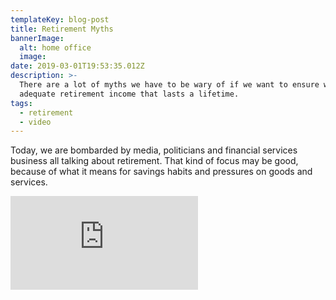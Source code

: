 ```yaml
---
templateKey: blog-post
title: Retirement Myths
bannerImage:
  alt: home office
  image: 
date: 2019-03-01T19:53:35.012Z
description: >-
  There are a lot of myths we have to be wary of if we want to ensure we have an
  adequate retirement income that lasts a lifetime.
tags:
  - retirement
  - video
---
```

Today, we are bombarded by media, politicians and financial services business all talking about retirement. That kind of focus may be good, because of what it means for savings habits and pressures on goods and services. 

<iframe class="FlexEmbed-content" src="https://player.vimeo.com/video/196638323" allowfullscreen="" frameborder="0"></iframe>

